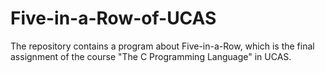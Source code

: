 # Five-in-a-Row-of-UCAS
The repository contains a program about Five-in-a-Row, which is the final assignment of the course "The C Programming Language" in UCAS.
